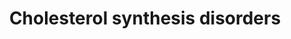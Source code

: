 ---
annotations:
- id: PW:0002106
  parent: disease pathway
  type: Pathway Ontology
  value: desmosterolosis pathway
- id: DOID:0110267
  parent: genetic disease
  type: Disease Ontology
  value: cataract 44
- id: DOID:0111588
  parent: genetic disease
  type: Disease Ontology
  value: Greenberg dysplasia
- id: PW:0000454
  parent: classic metabolic pathway
  type: Pathway Ontology
  value: cholesterol biosynthetic pathway
- id: PW:0001304
  parent: classic metabolic pathway
  type: Pathway Ontology
  value: cholesterol metabolic pathway
- id: DOID:0111822
  parent: genetic disease
  type: Disease Ontology
  value: CHILD syndrome
- id: PW:0001346
  parent: regulatory pathway
  type: Pathway Ontology
  value: cholesterol transport pathway
- id: PW:0000752
  parent: classic metabolic pathway
  type: Pathway Ontology
  value: altered cholesterol biosynthetic pathway
- id: DOID:14692
  parent: genetic disease
  type: Disease Ontology
  value: Smith-Lemli-Opitz syndrome
- id: DOID:4
  type: Disease Ontology
  value: disease
- id: DOID:0080950
  parent: genetic disease
  type: Disease Ontology
  value: alopecia-mental retardation syndrome 4
- id: DOID:3805
  type: Disease Ontology
  value: porokeratosis
- id: DOID:0080582
  type: Disease Ontology
  value: hypotrichosis 14
- id: DOID:0050462
  parent: genetic disease
  type: Disease Ontology
  value: Antley-Bixler syndrome
- id: DOID:0050452
  parent: genetic disease
  type: Disease Ontology
  value: mevalonic aciduria
- id: DOID:0080352
  parent: genetic disease
  type: Disease Ontology
  value: X-linked chondrodysplasia punctata 2
authors:
- EvelinePeterse
- DeSl
- Fehrhart
communities:
- IEM
- RareDiseases
description: Cholesterol is synthesized via a cascade of enzymatic reactions known
  as the mevalonate pathway. This series of reactions is primarily regulated by a
  rate-limiting step involving the conversion of hydroxyl-methyl glutaryl-coenzyme
  A (HMG-CoA) into mevalonate. In this pathway multiple diseases and disorders involving
  the cholesterol synthesis are included and its role depicted in the pathway.
last-edited: 2022-12-10
organisms:
- Homo sapiens
redirect_from:
- /index.php/Pathway:WP5193
- /instance/WP5193
- /instance/WP5193_r122440
revision: r122440
schema-jsonld:
- '@context': https://schema.org/
  '@id': https://wikipathways.github.io/pathways/WP5193.html
  '@type': Dataset
  creator:
    '@type': Organization
    name: WikiPathways
  description: Cholesterol is synthesized via a cascade of enzymatic reactions known
    as the mevalonate pathway. This series of reactions is primarily regulated by
    a rate-limiting step involving the conversion of hydroxyl-methyl glutaryl-coenzyme
    A (HMG-CoA) into mevalonate. In this pathway multiple diseases and disorders involving
    the cholesterol synthesis are included and its role depicted in the pathway.
  keywords:
  - (R)-Mevalonic acid 5-phosphate
  - (S)-2,3-epoxysqualene
  - (r)-mevalonic acid-5-pyrophosphate
  - 7-Dehydrocholesterol
  - Acetyl-CoA
  - CYP51A1
  - DHCR24
  - DHCR7
  - Desmosterol
  - Dimethylallyl pyrophosphate
  - EBP
  - FDFT1
  - FDPS
  - Farnesyl pyrophosphate
  - Geranyl-PP
  - HMG-CoA
  - HMGCR
  - HMGCS1
  - HSD3B2
  - IDI1
  - LBR
  - LSS
  - Lathosterol
  - MSMO1
  - MVD
  - MVK
  - Mevalonic acid
  - PMVK
  - SC5D
  - SQLE
  - Zymosterol
  - cholesterol
  - isopentenyl pyrophosphate
  - lanosterol
  - squalene
  license: CC0
  name: Cholesterol synthesis disorders
seo: CreativeWork
title: Cholesterol synthesis disorders
wpid: WP5193
---